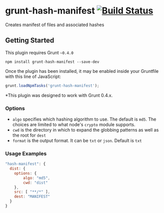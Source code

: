 # grunt-hash-manifest [![Build Status](https://secure.travis-ci.org/gseguin/grunt-hash-manifest.png?branch=master)](http://travis-ci.org/gseguin/grunt-hash-manifest)

Creates manifest of files and associated hashes

## Getting Started
This plugin requires Grunt `~0.4.0`

```shell
npm install grunt-hash-manifest --save-dev
```

Once the plugin has been installed, it may be enabled inside your Gruntfile with this line of JavaScript:

```js
grunt.loadNpmTasks('grunt-hash-manifest');
```

*This plugin was designed to work with Grunt 0.4.x.


### Options
- `algo` specifies which hashing algorithm to use. The default is `md5`. The choices are limited to what node's `crypto` module supports.
- `cwd` is the directory in which to expand the globbing patterns as well as the root for `dest`
- `format` is the output format. It can be `txt` or `json`. Default is `txt`

### Usage Examples

```js
"hash-manifest": {
  dist: {
    options: {
        algo: "md5",
        cwd: "dist"
    },
    src: [ "**/*" ],
    dest: "MANIFEST"
  }
}
```
